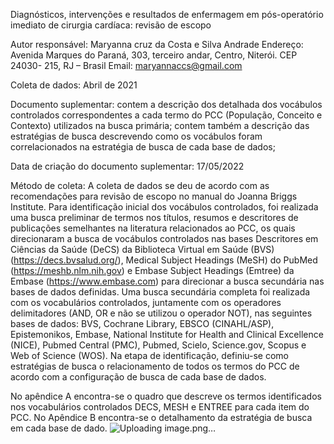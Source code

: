 
Diagnósticos, intervenções e resultados de enfermagem em pós-operatório imediato de cirurgia cardíaca: revisão de escopo  

Autor responsável: Maryanna cruz da Costa e Silva Andrade
Endereço: Avenida Marques do Paraná, 303, terceiro andar, Centro, Niterói. CEP 24030- 215, RJ – Brasil
Email: maryannaccs@gmail.com

Coleta de dados: Abril de 2021

Documento suplementar: contem a descrição dos detalhada dos vocábulos controlados correspondentes a cada termo do PCC (População, Conceito e Contexto) utilizados na busca primária; contem também a descrição das estratégias de busca descrevendo como os vocábulos foram correlacionados na estratégia de busca de cada base de dados;

Data de criação do documento suplementar: 17/05/2022

Método de coleta: A coleta de dados se deu de acordo com as recomendações para revisão de escopo no manual do Joanna Briggs Institute. Para identificação inicial dos vocábulos controlados, foi realizada uma busca preliminar de termos nos títulos, resumos e descritores de publicações semelhantes na literatura relacionados ao PCC, os quais direcionaram a busca de vocábulos controlados nas bases Descritores em Ciências da Saúde (DeCS) da Biblioteca Virtual em Saúde (BVS) (https://decs.bvsalud.org/), Medical Subject Headings (MeSH) do PubMed (https://meshb.nlm.nih.gov) e Embase Subject Headings (Emtree) da Embase (https://www.embase.com) para direcionar a busca secundária nas bases de dados definidas. Uma busca secundária completa foi realizada com os vocabulários controlados, juntamente com os operadores delimitadores (AND, OR e não se utilizou o operador NOT), nas seguintes bases de dados: BVS, Cochrane Library, EBSCO (CINAHL/ASP), Epistemonikos, Embase, National Institute for Health and Clinical Excellence (NICE), Pubmed Central (PMC), Pubmed, Scielo, Science.gov, Scopus e Web of Science (WOS). Na etapa de identificação, definiu-se como estratégias de busca o relacionamento de todos os termos do PCC de acordo com a configuração de busca de cada base de dados.

No apêndice A encontra-se o quadro que descreve os termos identificados nos vocabulários controlados DECS, MESH e ENTREE para cada item do PCC. No Apêndice B encontra-se o detalhamento da estratégia de busca em cada base de dado.
![Uploading image.png…]()
